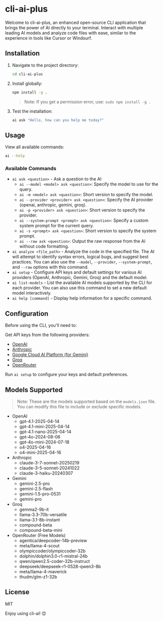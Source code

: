 # cli-ai-plus

Welcome to cli-ai-plus, an enhanced open-source CLI application that brings the power of AI directly to your terminal. Interact with multiple leading AI models and analyze code files with ease, similar to the experience in tools like Cursor or Windsurf.

## Installation

1.  Navigate to the project directory:

    ```bash
    cd cli-ai-plus
    ```

2.  Install globally:

    ```bash
    npm install -g .
    ```

    >   Note: If you get a permission error, use: `sudo npm install -g .`

3.  Test the installation:

    ```bash
    ai ask "Hello, how can you help me today?"
    ```

## Usage

View all available commands:

```bash
ai --help
```

### Available Commands

-   `ai ask <question>` - Ask a question to the AI
    -   `ai --model <model> ask <question>`: Specify the model to use for the query.
    -   `ai -m <model> ask <question>`: Short version to specify the model.
    -   `ai --provider <provider> ask <question>`: Specify the AI provider (openai, anthropic, gemini, groq).
    -   `ai -p <provider> ask <question>`: Short version to specify the provider.
    -   `ai --system-prompt <prompt> ask <question>`: Specify a custom system prompt for the current query.
    -   `ai -s <prompt> ask <question>`: Short version to specify the system prompt.
    -   `ai --raw ask <question>`: Output the raw response from the AI without code formatting.
-   `ai analyze <file_path>` - Analyze the code in the specified file. The AI will attempt to identify syntax errors, logical bugs, and suggest best practices. You can also use the `--model`, `--provider`, `--system-prompt`, and `--raw` options with this command.
-   `ai setup` - Configure API keys and default settings for various AI providers (OpenAI, Anthropic, Gemini, Groq) and the default model.
-   `ai list-models` - List the available AI models supported by the CLI for each provider. You can also use this command to set a new default model interactively.
-   `ai help [command]` - Display help information for a specific command.

## Configuration

Before using the CLI, you'll need to:

Get API keys from the following providers:

-   [OpenAI](https://platform.openai.com/api-keys)
-   [Anthropic](https://console.anthropic.com/settings/keys)
-   [Google Cloud AI Platform (for Gemini)](https://console.cloud.google.com/apis/credentials)
-   [Groq](https://console.groq.com/keys)
-   [OpenRouter](https://openrouter.ai/keys)

Run `ai setup` to configure your keys and default preferences.

## Models Supported

>   Note: These are the models supported based on the `models.json` file. You can modify this file to include or exclude specific models.

-   OpenAI
    -   gpt-4.1-2025-04-14
    -   gpt-4.1-mini-2025-04-14
    -   gpt-4.1-nano-2025-04-14
    -   gpt-4o-2024-08-06
    -   gpt-4o-mini-2024-07-18
    -   o4-2025-04-16
    -   o4-mini-2025-04-16
-   Anthropic
    -   claude-3-7-sonnet-20250219
    -   claude-3-5-sonnet-20241022
    -   claude-3-haiku-20240307
-   Gemini
    -   gemini-2.5-pro
    -   gemini-2.5-flash
    -   gemini-1.5-pro-0531
    -   gemini-pro
-   Groq
    -   gemma2-9b-it
    -   llama-3.3-70b-versatile
    -   llama-3.1-8b-instant
    -   compound-beta
    -   compound-beta-mini
-   OpenRouter (Free Models)
    -   agentica/deepcoder-14b-preview
    -   meta/llama-4-scout
    -   olympiccoder/olympiccoder-32b
    -   dolphin/dolphin3.0-r1-mistral-24b
    -   qwen/qwen2.5-coder-32b-instruct
    -   deepseek/deepseek-r1-0528-qwen3-8b
    -   meta/llama-4-maverick
    -   thudm/glm-z1-32b

## License

MIT

Enjoy using cli-ai! 😊